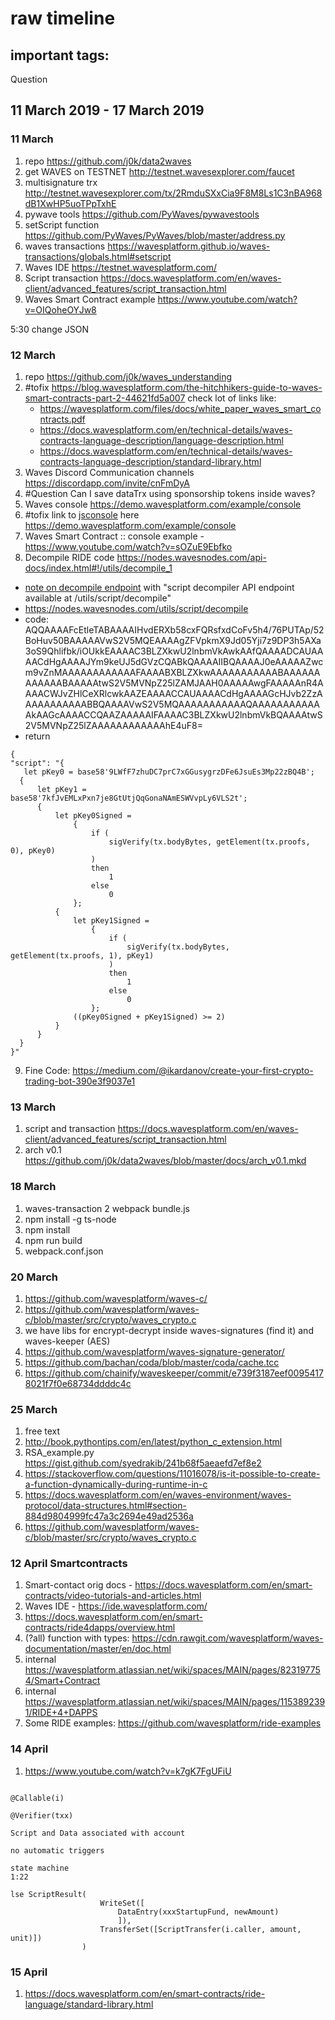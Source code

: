 # raw timeline

## important tags:
Question

## 11 March 2019 - 17 March 2019

### 11 March
1. repo <https://github.com/j0k/data2waves>
2. get WAVES on TESTNET <http://testnet.wavesexplorer.com/faucet>
3. multisignature trx <http://testnet.wavesexplorer.com/tx/2RmduSXxCia9F8M8Ls1C3nBA968dB1XwHP5uoTPpTxhE>
4. pywave tools <https://github.com/PyWaves/pywavestools>
5. setScript function <https://github.com/PyWaves/PyWaves/blob/master/address.py>
6. waves transactions <https://wavesplatform.github.io/waves-transactions/globals.html#setscript>
7. Waves IDE <https://testnet.wavesplatform.com/>
8. Script transaction <https://docs.wavesplatform.com/en/waves-client/advanced_features/script_transaction.html>
9. Waves Smart Contract example <https://www.youtube.com/watch?v=OIQoheOYJw8>

  5:30 change JSON


### 12 March
1. repo <https://github.com/j0k/waves_understanding>
2. #tofix <https://blog.wavesplatform.com/the-hitchhikers-guide-to-waves-smart-contracts-part-2-44621fd5a007>
   check lot of links like:
   + https://wavesplatform.com/files/docs/white_paper_waves_smart_contracts.pdf
   + https://docs.wavesplatform.com/en/technical-details/waves-contracts-language-description/language-description.html
   + https://docs.wavesplatform.com/en/technical-details/waves-contracts-language-description/standard-library.html
3. Waves Discord Communication channels <https://discordapp.com/invite/cnFmDyA>
4. #Question Can I save dataTrx using sponsorship tokens inside waves?
5. Waves console https://demo.wavesplatform.com/example/console
6. #tofix link to [jsconsole](https://github.com/remy/jsconsole) here <https://demo.wavesplatform.com/example/console>
7. Waves Smart Contract :: console example - <https://www.youtube.com/watch?v=sOZuE9Ebfko>
8. Decompile RIDE code <https://nodes.wavesnodes.com/api-docs/index.html#!/utils/decompile_1>
  + [note on decompile endpoint](https://github.com/wavesplatform/Waves/releases) with "script decompiler API endpoint available at /utils/script/decompile"
  + <https://nodes.wavesnodes.com/utils/script/decompile>
  + code: AQQAAAAFcEtleTABAAAAIHvdERXb58cxFQRsfxdCoFv5h4/76PUTAp/52BoHuv50BAAAAAVwS2V5MQEAAAAgZFVpkmX9Jd05Yji7z9DP3h5AXa3oS9Qhlifbk/iOUkkEAAAAC3BLZXkwU2lnbmVkAwkAAfQAAAADCAUAAAACdHgAAAAJYm9keUJ5dGVzCQABkQAAAAIIBQAAAAJ0eAAAAAZwcm9vZnMAAAAAAAAAAAAFAAAABXBLZXkwAAAAAAAAAAABAAAAAAAAAAAABAAAAAtwS2V5MVNpZ25lZAMJAAH0AAAAAwgFAAAAAnR4AAAACWJvZHlCeXRlcwkAAZEAAAACCAUAAAACdHgAAAAGcHJvb2ZzAAAAAAAAAAABBQAAAAVwS2V5MQAAAAAAAAAAAQAAAAAAAAAAAAkAAGcAAAACCQAAZAAAAAIFAAAAC3BLZXkwU2lnbmVkBQAAAAtwS2V5MVNpZ25lZAAAAAAAAAAAAhE4uF8=
  + return
  ```
  {
  "script": "{
     let pKey0 = base58'9LWfF7zhuDC7prC7xGGusygrzDFe6JsuEs3Mp22zBQ4B';
    {
        let pKey1 =   base58'7kfJvEMLxPxn7je8GtUtjQqGonaNAmESWVvpLy6VLS2t';
        {
            let pKey0Signed =
                {
                    if (
                        sigVerify(tx.bodyBytes, getElement(tx.proofs, 0), pKey0)
                    )
                    then
                        1
                    else
                        0
                };
            {
                let pKey1Signed =
                    {
                        if (
                            sigVerify(tx.bodyBytes, getElement(tx.proofs, 1), pKey1)
                        )
                        then
                            1
                        else
                            0
                    };
                ((pKey0Signed + pKey1Signed) >= 2)
            }
        }
    }
}"  
```
9. Fine Code: <https://medium.com/@ikardanov/create-your-first-crypto-trading-bot-390e3f9037e1>

### 13 March
1. script and transaction <https://docs.wavesplatform.com/en/waves-client/advanced_features/script_transaction.html>
2. arch v0.1 <https://github.com/j0k/data2waves/blob/master/docs/arch_v0.1.mkd>


### 18 March
1. waves-transaction 2 webpack bundle.js
2. npm install -g ts-node
3. npm install
4. npm run build
5. webpack.conf.json

### 20 March
1. https://github.com/wavesplatform/waves-c/
2. https://github.com/wavesplatform/waves-c/blob/master/src/crypto/waves_crypto.c
3. we have libs for encrypt-decrypt inside waves-signatures (find it) and waves-keeper (AES)
4. https://github.com/wavesplatform/waves-signature-generator/
5. https://github.com/bachan/coda/blob/master/coda/cache.tcc
6. https://github.com/chainify/waveskeeper/commit/e739f3187eef00954178021f7f0e68734ddddc4c

### 25 March
1. free text
2. http://book.pythontips.com/en/latest/python_c_extension.html
3. RSA_example.py https://gist.github.com/syedrakib/241b68f5aeaefd7ef8e2
4. https://stackoverflow.com/questions/11016078/is-it-possible-to-create-a-function-dynamically-during-runtime-in-c
5. https://docs.wavesplatform.com/en/waves-environment/waves-protocol/data-structures.html#section-884d9804999fc47a3c2694e49ad2536a
6. https://github.com/wavesplatform/waves-c/blob/master/src/crypto/waves_crypto.c

### 12 April Smartcontracts
1. Smart-contact orig docs - https://docs.wavesplatform.com/en/smart-contracts/video-tutorials-and-articles.html
2. Waves IDE - https://ide.wavesplatform.com/
3. https://docs.wavesplatform.com/en/smart-contracts/ride4dapps/overview.html
4. (?all) function with types: https://cdn.rawgit.com/wavesplatform/waves-documentation/master/en/doc.html
5. internal https://wavesplatform.atlassian.net/wiki/spaces/MAIN/pages/823197754/Smart+Contract
6. internal https://wavesplatform.atlassian.net/wiki/spaces/MAIN/pages/1153892391/RIDE+4+DAPPS
7. Some RIDE examples: https://github.com/wavesplatform/ride-examples


### 14 April
1. https://www.youtube.com/watch?v=k7gK7FgUFiU
```

@Callable(i)

@Verifier(txx)

Script and Data associated with account

no automatic triggers

state machine
1:22

lse ScriptResult(
                    WriteSet([
                        DataEntry(xxxStartupFund, newAmount)
                        ]),
                    TransferSet([ScriptTransfer(i.caller, amount, unit)])
                )
```

### 15 April

1. https://docs.wavesplatform.com/en/smart-contracts/ride-language/standard-library.html
